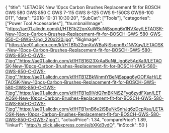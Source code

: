 {
	"title": "LETAOSK New 10pcs Carbon Brushes Replacement fit for BOSCH GWS 580 GWS 850 C GWS 7-115 GWS 8-125 GWS 9-150CS GWS6-100 D11",
	"date": "2018-10-31 10:30:20",
	"SubCat": ["Tools"],
	"categories": ["Power Tool Accessories"],
	"thumbnailImage": "https://ae01.alicdn.com/kf/HTB1b22qnXuWBuNjSspnq6x1NVXay/LETAOSK-New-10pcs-Carbon-Brushes-Replacement-fit-for-BOSCH-GWS-580-GWS-850-C-GWS-7.jpg_220x220.jpg",
	"BigImage": ["https://ae01.alicdn.com/kf/HTB1b22qnXuWBuNjSspnq6x1NVXay/LETAOSK-New-10pcs-Carbon-Brushes-Replacement-fit-for-BOSCH-GWS-580-GWS-850-C-GWS-7.jpg","https://ae01.alicdn.com/kf/HTB16l23XrAaBuNjt_igq6z5ApXa9/LETAOSK-New-10pcs-Carbon-Brushes-Replacement-fit-for-BOSCH-GWS-580-GWS-850-C-GWS-7.jpg","https://ae01.alicdn.com/kf/HTB1ZBkWnmtYBeNjSspaq6yOOFXaH/LETAOSK-New-10pcs-Carbon-Brushes-Replacement-fit-for-BOSCH-GWS-580-GWS-850-C-GWS-7.jpg","https://ae01.alicdn.com/kf/HTB1q9IVdQ7mBKNjSZFyq6zydFXan/LETAOSK-New-10pcs-Carbon-Brushes-Replacement-fit-for-BOSCH-GWS-580-GWS-850-C-GWS-7.jpg","https://ae01.alicdn.com/kf/HTB1xnB6e2iSBuNkSnhJq6zDcpXau/LETAOSK-New-10pcs-Carbon-Brushes-Replacement-fit-for-BOSCH-GWS-580-GWS-850-C-GWS-7.jpg"],
	"actualPrice": 1.34,
	"comparePrice": 1.89,
	"linkurl": "http://s.click.aliexpress.com/e/bXKd3vdO",
	"inStock": 50
}
